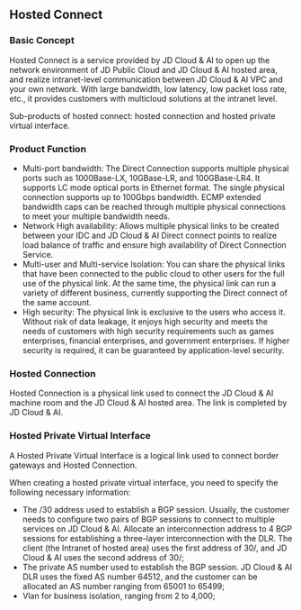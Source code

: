 ## Hosted Connect

### Basic Concept

Hosted Connect is a service provided by JD Cloud & AI to open up the network environment of JD Public Cloud and JD Cloud & AI hosted area, and realize intranet-level communication between JD Cloud & AI VPC and your own network. With large bandwidth, low latency, low packet loss rate, etc., it provides customers with multicloud solutions at the intranet level.

Sub-products of hosted connect: hosted connection and hosted private virtual interface.

### Product Function

- Multi-port bandwidth: The Direct Connection supports multiple physical ports such as 1000Base-LX, 10GBase-LR, and 100GBase-LR4. It supports LC mode optical ports in Ethernet format. The single physical connection supports up to 100Gbps bandwidth. ECMP extended bandwidth caps can be reached through multiple physical connections to meet your multiple bandwidth needs.
- Network High availability: Allows multiple physical links to be created between your IDC and JD Cloud & AI Direct connect points to realize load balance of traffic and ensure high availability of Direct Connection Service.
- Multi-user and Multi-service Isolation: You can share the physical links that have been connected to the public cloud to other users for the full use of the physical link. At the same time, the physical link can run a variety of different business, currently supporting the Direct connect of the same account.
- High security: The physical link is exclusive to the users who access it. Without risk of data leakage, it enjoys high security and meets the needs of customers with high security requirements such as games enterprises, financial enterprises, and government enterprises. If higher security is required, it can be guaranteed by application-level security.

### Hosted Connection

Hosted Connection is a physical link used to connect the JD Cloud & AI machine room and the JD Cloud & AI hosted area. The link is completed by JD Cloud & AI.

### Hosted Private Virtual Interface

A Hosted Private Virtual Interface is a logical link used to connect border gateways and Hosted Connection.

When creating a hosted private virtual interface, you need to specify the following necessary information:

- The /30 address used to establish a BGP session. Usually, the customer needs to configure two pairs of BGP sessions to connect to multiple services on JD Cloud & AI. Allocate an interconnection address to 4 BGP sessions for establishing a three-layer interconnection with the DLR. The client (the Intranet of hosted area) uses the first address of 30/, and JD Cloud & AI uses the second address of 30/;
- The private AS number used to establish the BGP session. JD Cloud & AI DLR uses the fixed AS number 64512,  and the customer can be allocated an AS number ranging from 65001 to 65499;
- Vlan for business isolation, ranging from 2 to 4,000;
